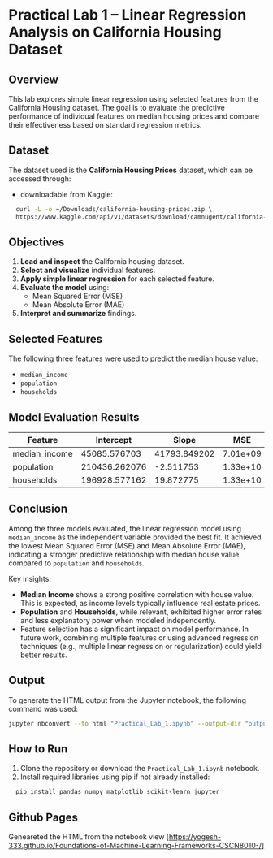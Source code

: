 # Practical Lab 1 – Linear Regression Analysis on California Housing Dataset

## Overview

This lab explores simple linear regression using selected features from the California Housing dataset. The goal is to evaluate the predictive performance of individual features on median housing prices and compare their effectiveness based on standard regression metrics.

## Dataset

The dataset used is the **California Housing Prices** dataset, which can be accessed through:


- downloadable from Kaggle:
```bash
  curl -L -o ~/Downloads/california-housing-prices.zip \
  https://www.kaggle.com/api/v1/datasets/download/camnugent/california-housing-prices
```
## Objectives

1. **Load and inspect** the California housing dataset.  
2. **Select and visualize** individual features.  
3. **Apply simple linear regression** for each selected feature.  
4. **Evaluate the model** using:  
   - Mean Squared Error (MSE)  
   - Mean Absolute Error (MAE)  
5. **Interpret and summarize** findings. 

## Selected Features

The following three features were used to predict the median house value:

- `median_income`
- `population`
- `households`

## Model Evaluation Results

| Feature        | Intercept       | Slope          | MSE            | MAE            |
|----------------|------------------|----------------|----------------|----------------|
| median_income | 45085.576703     | 41793.849202   | 7.01e+09       | 62625.933791   |
| population     | 210436.262076    | -2.511753      | 1.33e+10       | 91153.820095   |
| households     | 196928.577162    | 19.872775      | 1.33e+10       | 90802.743243   |

## Conclusion

Among the three models evaluated, the linear regression model using `median_income` as the independent variable provided the best fit. It achieved the lowest Mean Squared Error (MSE) and Mean Absolute Error (MAE), indicating a stronger predictive relationship with median house value compared to `population` and `households`.

Key insights:

- **Median Income** shows a strong positive correlation with house value. This is expected, as income levels typically influence real estate prices.
- **Population** and **Households**, while relevant, exhibited higher error rates and less explanatory power when modeled independently.
- Feature selection has a significant impact on model performance. In future work, combining multiple features or using advanced regression techniques (e.g., multiple linear regression or regularization) could yield better results.

## Output

To generate the HTML output from the Jupyter notebook, the following command was used:

```bash
jupyter nbconvert --to html "Practical_Lab_1.ipynb" --output-dir "outputs"

```

## How to Run

1. Clone the repository or download the `Practical_Lab_1.ipynb` notebook.
2. Install required libraries using pip if not already installed:

 ```bash
   pip install pandas numpy matplotlib scikit-learn jupyter
```
## Github Pages
Geneareted the HTML from the notebook view
[https://yogesh-333.github.io/Foundations-of-Machine-Learning-Frameworks-CSCN8010-/]
